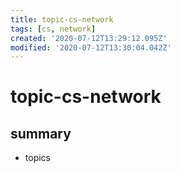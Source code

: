 ```yaml
---
title: topic-cs-network
tags: [cs, network]
created: '2020-07-12T13:29:12.095Z'
modified: '2020-07-12T13:30:04.042Z'
---
```


# topic-cs-network

## summary

- topics

